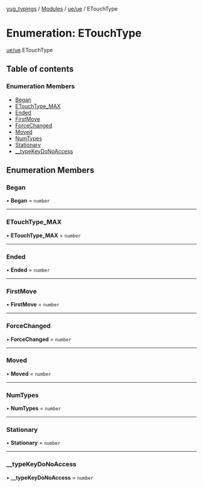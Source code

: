[yug_typings](../README.md) / [Modules](../modules.md) / [ue/ue](../modules/ue_ue.md) / ETouchType

# Enumeration: ETouchType

[ue/ue](../modules/ue_ue.md).ETouchType

## Table of contents

### Enumeration Members

- [Began](ue_ue.ETouchType.md#began)
- [ETouchType\_MAX](ue_ue.ETouchType.md#etouchtype_max)
- [Ended](ue_ue.ETouchType.md#ended)
- [FirstMove](ue_ue.ETouchType.md#firstmove)
- [ForceChanged](ue_ue.ETouchType.md#forcechanged)
- [Moved](ue_ue.ETouchType.md#moved)
- [NumTypes](ue_ue.ETouchType.md#numtypes)
- [Stationary](ue_ue.ETouchType.md#stationary)
- [\_\_typeKeyDoNoAccess](ue_ue.ETouchType.md#__typekeydonoaccess)

## Enumeration Members

### Began

• **Began** = `number`

___

### ETouchType\_MAX

• **ETouchType\_MAX** = `number`

___

### Ended

• **Ended** = `number`

___

### FirstMove

• **FirstMove** = `number`

___

### ForceChanged

• **ForceChanged** = `number`

___

### Moved

• **Moved** = `number`

___

### NumTypes

• **NumTypes** = `number`

___

### Stationary

• **Stationary** = `number`

___

### \_\_typeKeyDoNoAccess

• **\_\_typeKeyDoNoAccess** = `number`
